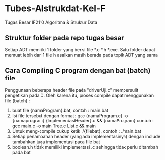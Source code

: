 # Tubes-Alstrukdat-Kel-F
Tugas Besar IF2110 Algoritma &amp; Struktur Data

## Struktur folder pada repo tugas besar
Setiap ADT memiliki 1 folder yang berisi file *.c *.h *.exe.
Satu folder dapat memuat lebih dari 1 file h asalkan masih berada pada topik ADT yang sama

## Cara Compiling C program dengan bat (batch) file
Penggunaan beberapa header file pada "driverUji.c" mempersulit pengetikan pada C. Oleh karena itu, proses compile dapat menggunakan file (batch) :
1. buat file {namaProgram}.bat, contoh : main.bat
2. Isi file tersebut dengan format :
    gcc {namaProgram.c} -o {namaprogram} {implementasiHeader}.c  && {namaProgram}
    contoh :
    gcc main.c -o main Tree.c List.c && main
3. Untuk meng-compile cukup ketik ./{filebat}, contoh : ./main.bat
4. Setiap penambahan header (yang ada implementasinya) dengan include tambahkan juga implementasi pada file bat
5. boolean.h tidak memiliki implementasi .c sehingga tidak perlu ditambah pada bat